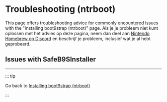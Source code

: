 # Troubleshooting (ntrboot)

This page offers troubleshooting advice for commonly encountered issues with the "Installing boot9strap (ntrboot)" page. Als je je probleem niet kunt oplossen met het advies op deze pagina, neem dan deel aan [Nintendo Homebrew op Discord](https://discord.gg/MWxPgEp) en beschrijf je probleem, inclusief wat je al hebt geprobeerd.

## Issues with SafeB9SInstaller

<!--@include: ./_include/troubleshooting-sb9si-firm.md -->

<!--@include: ./_include/troubleshooting-sb9si-common.md -->

<!--@include: ./_include/troubleshooting-get-help-common.md -->

---

::: tip

Go back to [Installing boot9strap (ntrboot)](installing-boot9strap-\(ntrboot\))

:::

<!--@include: ./_include/troubleshooting-return.md -->
